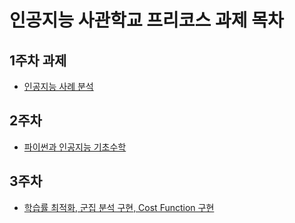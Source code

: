 # 인공지능 사관학교 프리코스 과제 목차

  ## 1주차 과제
  - [인공지능 사례 분석](https://github.com/Liebe97/AI_test/blob/AI_school/1%EC%A3%BC%EC%B0%A8_%EA%B3%BC%EC%A0%9C.ipynb)
  
  ## 2주차 
  - [파이썬과 인공지능 기초수학](https://github.com/Liebe97/AI_test/blob/AI_school/2%EC%A3%BC%EC%B0%A8%EA%B3%BC%EC%A0%9C.ipynb)

  ## 3주차
  - [학습률 최적화, 군집 분석 구현, Cost Function 구현](https://github.com/Liebe97/AI_test/blob/AI_school/3%EC%A3%BC%EC%B0%A8_%EA%B3%BC%EC%A0%9C.ipynb)
